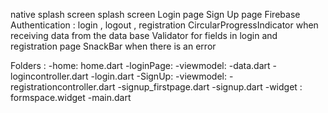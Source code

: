 native splash screen 
splash screen
Login page
Sign Up page 
Firebase Authentication : login , logout , registration
CircularProgressIndicator when receiving data from the data base
Validator for fields in login and registration page
SnackBar when there is an error

Folders :
  -home: home.dart
  -loginPage: -viewmodel: -data.dart
                          -logincontroller.dart
              -login.dart
  -SignUp: -viewmodel: -registrationcontroller.dart
            -signup_firstpage.dart
            -signup.dart
  -widget : formspace.widget
  -main.dart


